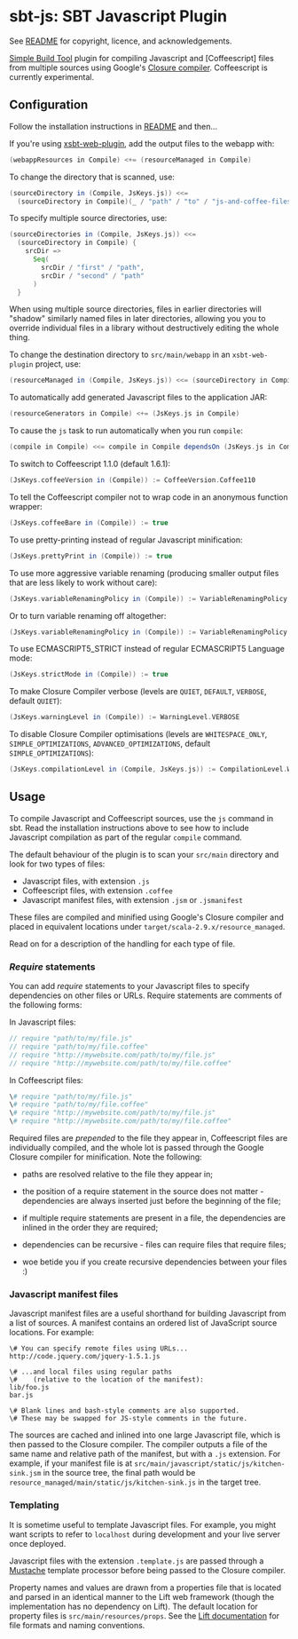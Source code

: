 # sbt-js: SBT Javascript Plugin

See [README](../README.md) for copyright, licence, and acknowledgements.

[Simple Build Tool] plugin for compiling Javascript and [Coffeescript] files from multiple sources
using Google's [Closure compiler]. Coffeescript is currently experimental.

[Simple Build Tool]: http://simple-build-tool.googlecode.com
[Closure compiler]: http://code.google.com/p/closure-compiler

## Configuration

Follow the installation instructions in [README](../README.md) and then...

If you're using [xsbt-web-plugin](https://github.com/siasia/xsbt-web-plugin "xsbt-web-plugin"),
add the output files to the webapp with:

```scala
(webappResources in Compile) <+= (resourceManaged in Compile)
```

To change the directory that is scanned, use:

```scala
(sourceDirectory in (Compile, JsKeys.js)) <<=
  (sourceDirectory in Compile)(_ / "path" / "to" / "js-and-coffee-files")
```

To specify multiple source directories, use:

```scala
(sourceDirectories in (Compile, JsKeys.js)) <<=
  (sourceDirectory in Compile) {
    srcDir =>
      Seq(
        srcDir / "first" / "path",
        srcDir / "second" / "path"
      )
  }
```

When using multiple source directories, files in earlier directories will "shadow" similarly
named files in later directories, allowing you you to override individual files in a library
without destructively editing the whole thing.

To change the destination directory to `src/main/webapp` in an `xsbt-web-plugin` project, use:

```scala
(resourceManaged in (Compile, JsKeys.js)) <<= (sourceDirectory in Compile)(_ / "webapp")
```

To automatically add generated Javascript files to the application JAR:

```scala
(resourceGenerators in Compile) <+= (JsKeys.js in Compile)
```

To cause the `js` task to run automatically when you run `compile`:

```scala
(compile in Compile) <<= compile in Compile dependsOn (JsKeys.js in Compile)
```

To switch to Coffeescript 1.1.0 (default 1.6.1):

```scala
(JsKeys.coffeeVersion in (Compile)) := CoffeeVersion.Coffee110
```

To tell the Coffeescript compiler not to wrap code in an anonymous function wrapper:

```scala
(JsKeys.coffeeBare in (Compile)) := true
```

To use pretty-printing instead of regular Javascript minification:

```scala
(JsKeys.prettyPrint in (Compile)) := true
```

To use more aggressive variable renaming (producing smaller output files that are less
likely to work without care):

```scala
(JsKeys.variableRenamingPolicy in (Compile)) := VariableRenamingPolicy.ALL
```

Or to turn variable renaming off altogether:

```scala
(JsKeys.variableRenamingPolicy in (Compile)) := VariableRenamingPolicy.OFF
```

To use ECMASCRIPT5_STRICT instead of regular ECMASCRIPT5 Language mode:

```scala
(JsKeys.strictMode in (Compile)) := true
```

To make Closure Compiler verbose (levels are `QUIET`, `DEFAULT`, `VERBOSE`, default `QUIET`):

```scala
(JsKeys.warningLevel in (Compile)) := WarningLevel.VERBOSE
```

To disable Closure Compiler optimisations (levels are `WHITESPACE_ONLY`,
`SIMPLE_OPTIMIZATIONS`, `ADVANCED_OPTIMIZATIONS`, default `SIMPLE_OPTIMIZATIONS`):

```scala
(JsKeys.compilationLevel in (Compile, JsKeys.js)) := CompilationLevel.WHITESPACE_ONLY
```

## Usage

To compile Javascript and Coffeescript sources, use the `js` command in sbt. Read the
installation instructions above to see how to include Javascript compilation as part
of the regular `compile` command.

The default behaviour of the plugin is to scan your `src/main` directory and look for
two types of files:

 - Javascript files, with extension `.js`
 - Coffeescript files, with extension `.coffee`
 - Javascript manifest files, with extension `.jsm` or `.jsmanifest`

These files are compiled and minified using Google's Closure compiler and placed in
equivalent locations under `target/scala-2.9.x/resource_managed`.

Read on for a description of the handling for each type of file.

### *Require* statements

You can add *require* statements to your Javascript files to specify dependencies
on other files or URLs. Require statements are comments of the following forms:

In Javascript files:

```js
// require "path/to/my/file.js"
// require "path/to/my/file.coffee"
// require "http://mywebsite.com/path/to/my/file.js"
// require "http://mywebsite.com/path/to/my/file.coffee"
```

In Coffeescript files:

```coffee
\# require "path/to/my/file.js"
\# require "path/to/my/file.coffee"
\# require "http://mywebsite.com/path/to/my/file.js"
\# require "http://mywebsite.com/path/to/my/file.coffee"
```

Required files are *prepended* to the file they appear in, Coffeescript files are
individually compiled, and the whole lot is passed through the Google Closure
compiler for minification. Note the following:

 - paths are resolved relative to the file they appear in;

 - the position of a require statement in the source does not matter - dependencies
   are always inserted just before the beginning of the file;

 - if multiple require statements are present in a file, the dependencies are inlined
   in the order they are required;

 - dependencies can be recursive - files can require files that require files;

 - woe betide you if you create recursive dependencies between your files :)

### Javascript manifest files

Javascript manifest files are a useful shorthand for building Javascript from a list
of sources. A manifest contains an ordered list of JavaScript source locations.
For example:

```
\# You can specify remote files using URLs...
http://code.jquery.com/jquery-1.5.1.js

\# ...and local files using regular paths
\#    (relative to the location of the manifest):
lib/foo.js
bar.js

\# Blank lines and bash-style comments are also supported.
\# These may be swapped for JS-style comments in the future.
```

The sources are cached and inlined into one large Javascript file, which is then
passed to the Closure compiler. The compiler outputs a file of the same name and
relative path of the manifest, but with a `.js` extension. For example, if your
manifest file is at `src/main/javascript/static/js/kitchen-sink.jsm` in the source
tree, the final path would be `resource_managed/main/static/js/kitchen-sink.js`
in the target tree.

### Templating

It is sometime useful to template Javascript files. For example, you might want
scripts to refer to `localhost` during development and your live server once deployed.

Javascript files with the extension `.template.js` are passed through a [Mustache]
template processor before being passed to the Closure compiler.

Property names and values are drawn from a properties file that is located and parsed
in an identical manner to the Lift web framework (though the implementation has no
dependency on Lift). The default location for property files is `src/main/resources/props`.
See the [Lift documentation] for file formats and naming conventions.

[Mustache]: http://mustache.github.com/
[Lift documentation]: http://www.assembla.com/spaces/liftweb/wiki/Properties
